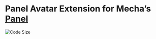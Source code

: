 Panel Avatar Extension for Mecha’s [Panel](https://github.com/mecha-cms/x.panel)
================================================================================

![Code Size](https://img.shields.io/github/languages/code-size/mecha-cms/x.panel.avatar?color=%23444&style=for-the-badge)